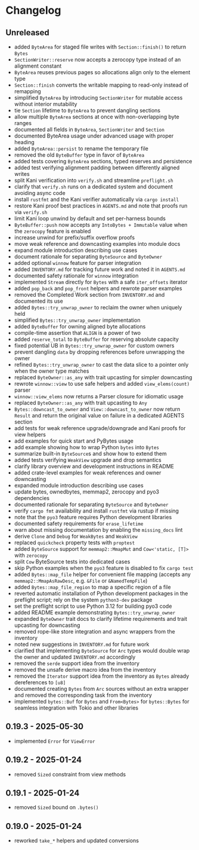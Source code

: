 # Changelog

## Unreleased
- added `ByteArea` for staged file writes with `Section::finish()` to return `Bytes`
- `SectionWriter::reserve` now accepts a zerocopy type instead of an alignment constant
- `ByteArea` reuses previous pages so allocations align only to the element type
- `Section::finish` converts the writable mapping to read-only instead of remapping
- simplified `ByteArea` by introducing `SectionWriter` for mutable access without
  interior mutability
- tie `Section` lifetime to `ByteArea` to prevent dangling sections
- allow multiple `ByteArea` sections at once with non-overlapping byte ranges
- documented all fields in `ByteArea`, `SectionWriter` and `Section`
- documented ByteArea usage under advanced usage with proper heading
- added `ByteArea::persist` to rename the temporary file
- removed the old `ByteBuffer` type in favor of `ByteArea`
- added tests covering `ByteArea` sections, typed reserves and persistence
- added test verifying alignment padding between differently aligned writes
- split Kani verification into `verify.sh` and streamline `preflight.sh`
- clarify that `verify.sh` runs on a dedicated system and document avoiding async code
- install `rustfmt` and the Kani verifier automatically via `cargo install`
- restore Kani proof best practices in `AGENTS.md` and note that proofs run via `verify.sh`
- limit Kani loop unwind by default and set per-harness bounds
- `ByteBuffer::push` now accepts any `IntoBytes + Immutable` value when the
  `zerocopy` feature is enabled
- increase unwind for prefix/suffix overflow proofs
- move weak reference and downcasting examples into module docs
- expand module introduction describing use cases
- document rationale for separating `ByteSource` and `ByteOwner`
- added optional `winnow` feature for parser integration
- added `INVENTORY.md` for tracking future work and noted it in `AGENTS.md`
- documented safety rationale for `winnow` integration
- implemented `Stream` directly for `Bytes` with a safe `iter_offsets` iterator
- added `pop_back` and `pop_front` helpers and rewrote parser examples
- removed the Completed Work section from `INVENTORY.md` and documented its use
- added `Bytes::try_unwrap_owner` to reclaim the owner when uniquely held
- simplified `Bytes::try_unwrap_owner` implementation
- added `ByteBuffer` for owning aligned byte allocations
- compile-time assertion that `ALIGN` is a power of two
- added `reserve_total` to `ByteBuffer` for reserving absolute capacity
- fixed potential UB in `Bytes::try_unwrap_owner` for custom owners
- prevent dangling `data` by dropping references before unwrapping the owner
- refined `Bytes::try_unwrap_owner` to cast the data slice to a pointer only
  when the owner type matches
- replaced `ByteOwner::as_any` with trait upcasting for simpler downcasting
- rewrote `winnow::view` to use safe helpers and added `view_elems(count)` parser
- `winnow::view_elems` now returns a Parser closure for idiomatic usage
- replaced `ByteOwner::as_any` with trait upcasting to `Any`
- `Bytes::downcast_to_owner` and `View::downcast_to_owner` now return `Result`
  and return the original value on failure
  in a dedicated AGENTS section
- add tests for weak reference upgrade/downgrade and Kani proofs for view helpers
- add examples for quick start and PyBytes usage
- add example showing how to wrap Python `bytes` into `Bytes`
- summarize built-in `ByteSource`s and show how to extend them
- added tests verifying `WeakView` upgrade and drop semantics
- clarify library overview and development instructions in README
- added crate-level examples for weak references and owner downcasting
- expanded module introduction describing use cases
- update bytes, ownedbytes, memmap2, zerocopy and pyo3 dependencies
- documented rationale for separating `ByteSource` and `ByteOwner`
- verify `cargo fmt` availability and install `rustfmt` via rustup if missing
- note that the `pyo3` feature requires Python development libraries
- documented safety requirements for `erase_lifetime`
- warn about missing documentation by enabling the `missing_docs` lint
- derive `Clone` and `Debug` for `WeakBytes` and `WeakView`
- replaced `quickcheck` property tests with `proptest`
- added `ByteSource` support for `memmap2::MmapMut` and `Cow<'static, [T]>` with `zerocopy`
- split `Cow` ByteSource tests into dedicated cases
- skip Python examples when the `pyo3` feature is disabled to fix `cargo test`
- added `Bytes::map_file` helper for convenient file mapping
  (accepts any `memmap2::MmapAsRawDesc`, e.g. `&File` or `&NamedTempFile`)
- added `Bytes::map_file_region` to map a specific region of a file
- reverted automatic installation of Python development packages in the
  preflight script; rely on the system `python3-dev` package
- set the preflight script to use Python 3.12 for building pyo3 code
- added README example demonstrating `Bytes::try_unwrap_owner`
- expanded `ByteOwner` trait docs to clarify lifetime requirements and trait
  upcasting for downcasting
- removed rope-like store integration and async wrappers from the inventory
- noted new suggestions in `INVENTORY.md` for future work
- clarified that implementing `ByteSource` for `Arc` types would double wrap the
  owner and updated `INVENTORY.md` accordingly
- removed the `serde` support idea from the inventory
- removed the unsafe derive macro idea from the inventory
- removed the `Iterator` support idea from the inventory as `Bytes` already
  dereferences to `[u8]`
- documented creating `Bytes` from `Arc` sources without an extra wrapper and
  removed the corresponding task from the inventory
- implemented `bytes::Buf` for `Bytes` and `From<Bytes>` for `bytes::Bytes` for
  seamless integration with Tokio and other libraries

## 0.19.3 - 2025-05-30
- implemented `Error` for `ViewError`

## 0.19.2 - 2025-01-24
- removed `Sized` constraint from view methods

## 0.19.1 - 2025-01-24
- removed `Sized` bound on `.bytes()`

## 0.19.0 - 2025-01-24
- reworked `take_*` helpers and updated conversions
